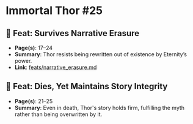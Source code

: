 # Immortal Thor #25

## 🔹 Feat: Survives Narrative Erasure
- **Page(s)**: 17–24
- **Summary**: Thor resists being rewritten out of existence by Eternity’s power.
- **Link**: [feats/narrative_erasure.md](../feats/narrative_erasure.md)

## 🔹 Feat: Dies, Yet Maintains Story Integrity
- **Page(s)**: 21–25
- **Summary**: Even in death, Thor's story holds firm, fulfilling the myth rather than being overwritten by it.
